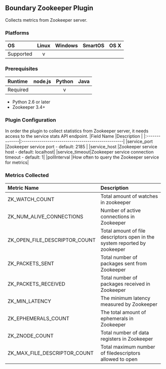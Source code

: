 Boundary Zookeeper Plugin
-----------------------------
Collects metrics from Zookeeper server.

### Platforms

|     OS    | Linux | Windows | SmartOS | OS X |
|:----------|:-----:|:-------:|:-------:|:----:|
| Supported |   v   |         |         |      |

### Prerequisites

|  Runtime | node.js | Python | Java |
|:---------|:-------:|:------:|:----:|
| Required |         |    v   |      |

- Python 2.6 or later
- Zookeeper 3.4+

### Plugin Configuration

In order the plugin to collect statistics from Zookeeper server, it needs access to the service stats API endpoint.
|Field Name     |Description                                         |
|:--------------|:---------------------------------------------------|
|service_port   |Zookeeper service port -          default: 2185     |
|service_host   |Zookeeper service host -          default: localhost|
|service_timeout|Zookeeper service connection timeout -    default: 1|
|pollInterval   |How often to query the Zookeeper service for metrics|

### Metrics Collected

|Metric Name                  |Description                                                              |
|:----------------------------|:------------------------------------------------------------------------|
|ZK_WATCH_COUNT               |Total amount of watches in zookeeper                                     |
|ZK_NUM_ALIVE_CONNECTIONS     |Number of active connections in Zookeeper                                |
|ZK_OPEN_FILE_DESCRIPTOR_COUNT|Total amount of file descriptors open in the system reported by zookeeper|
|ZK_PACKETS_SENT              |Total number of packages sent from Zookeeper                             |
|ZK_PACKETS_RECEIVED          |Total number of packages received in Zookeeper                           |
|ZK_MIN_LATENCY               |The minimum latency measured by Zookeeper                                |
|ZK_EPHEMERALS_COUNT          |The total amount of ephemerals in Zookeeper                              |
|ZK_ZNODE_COUNT               |Total number of data registers in Zookeeper                              |
|ZK_MAX_FILE_DESCRIPTOR_COUNT |Total maximum number of filedescriptors allowed to open                  |
